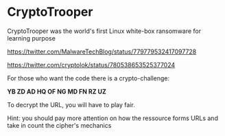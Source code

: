 # CryptoTrooper
CryptoTrooper was the world's first Linux white-box ransomware for learning purpose

https://twitter.com/MalwareTechBlog/status/779779532417097728

https://twitter.com/cryptolok/status/780538653525377024

For those who want the code there is a crypto-challenge:

**YB ZD AD HQ OF NG MD FN RZ UZ**

To decrypt the URL, you will have to play fair.

Hint: you should pay more attention on how the ressource forms URLs and take in count the cipher's mechanics
